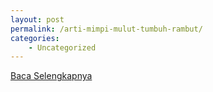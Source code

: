 ```yaml
---
layout: post
permalink: /arti-mimpi-mulut-tumbuh-rambut/
categories:
    - Uncategorized
---
```


[Baca Selengkapnya](/05)